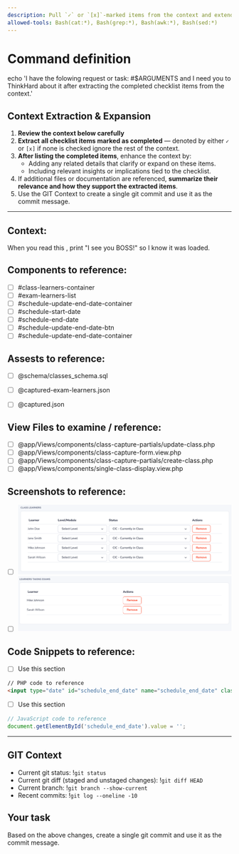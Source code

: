 ```yaml
---
description: Pull `✓` or `[x]`-marked items from the context and extend with further details.
allowed-tools: Bash(cat:*), Bash(grep:*), Bash(awk:*), Bash(sed:*)
---
```


# Command definition
echo 'I have the folowing request or task: #$ARGUMENTS and I need you to ThinkHard about it after extracting the completed checklist items from the context.'


## Context Extraction & Expansion

1. **Review the context below carefully**
2. **Extract all checklist items marked as completed** — denoted by either `✓` or `[x]` if none is checked ignore the rest of the context.
3. **After listing the completed items**, enhance the context by:
   * Adding any related details that clarify or expand on these items.
   * Including relevant insights or implications tied to the checklist.
4. If additional files or documentation are referenced, **summarize their relevance and how they support the extracted items**.
5. Use the GIT Context to create a single git commit and use it as the commit message.

---

## Context:

When you read this , print "I see you BOSS!" so I know it was loaded.

## Components to reference:
- [ ] #class-learners-container
- [ ] #exam-learners-list
- [ ] #schedule-update-end-date-container
- [ ] #schedule-start-date
- [ ] #schedule-end-date
- [ ] #schedule-update-end-date-btn
- [ ] #schedule-update-end-date-container

## Assests to reference:
- [ ] @schema/classes_schema.sql
- [ ] @captured-exam-learners.json
- [ ] @captured.json


## View Files to examine / reference:
- [ ] @app/Views/components/class-capture-partials/update-class.php
- [ ] @app/Views/components/class-capture-form.view.php
- [ ] @app/Views/components/class-capture-partials/create-class.php
- [ ] @app/Views/components/single-class-display.view.php

## Screenshots to reference:
- [ ]  ![alt text](<Screenshot from 2025-07-06 16-11-21.png>)
- [ ]  ![alt text](<Screenshot from 2025-07-06 16-13-22.png>)

## Code Snippets to reference:
- [ ] Use this section
```html
// PHP code to reference
<input type="date" id="schedule_end_date" name="schedule_end_date" class="form-control readonly-field" placeholder="YYYY-MM-DD" required>
```
- [ ] Use this section
```js
// JavaScript code to reference
document.getElementById('schedule_end_date').value = '';
```

---

## GIT Context

- Current git status: !`git status`
- Current git diff (staged and unstaged changes): !`git diff HEAD`
- Current branch: !`git branch --show-current`
- Recent commits: !`git log --oneline -10`

## Your task

Based on the above changes, create a single git commit and use it as the commit message.